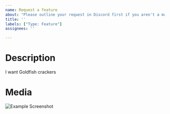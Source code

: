 ```yaml
---
name: Request a feature
about: "Please outline your request in Discord first if you aren't a maintainer."
title: ''
labels: ["Type: Feature"]
assignees: ''

---
```


# Description

I want Goldfish crackers

# Media

![Example Screenshot](https://example.com/thisimageisntreal.png)

